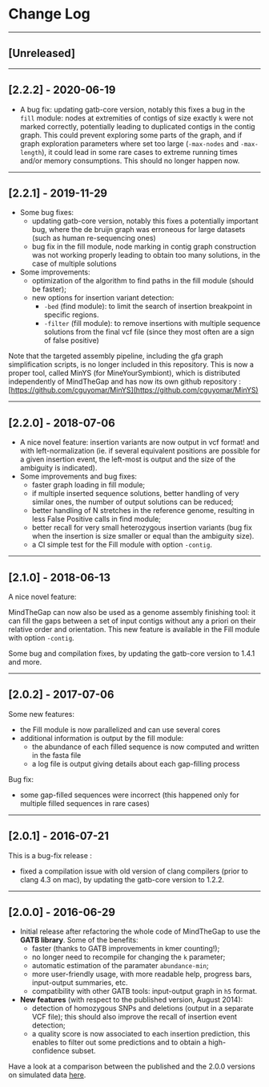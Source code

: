 # Change Log

--------------------------------------------------------------------------------
## [Unreleased]

--------------------------------------------------------------------------------
## [2.2.2] - 2020-06-19

* A bug fix: updating gatb-core version, notably this fixes a bug in the `fill` module: nodes at extremities of contigs of size exactly `k` were not marked correctly, potentially leading to duplicated contigs in the contig graph. This could prevent exploring some parts of the graph, and if graph exploration parameters where set too large (`-max-nodes` and `-max-length`), it could lead in some rare cases to extreme running times and/or memory consumptions. This should no longer happen now.

--------------------------------------------------------------------------------
## [2.2.1] - 2019-11-29

* Some bug fixes:
     * updating gatb-core version, notably this fixes a potentially important bug, where the de bruijn graph was erroneous for large datasets (such as human re-sequencing ones)
     * bug fix in the fill module, node marking in contig graph construction was not working properly leading to obtain too many solutions, in the case of multiple solutions
* Some improvements:
    * optimization of the algorithm to find paths in the  fill module (should be faster);
    * new options for insertion variant detection:
        * `-bed` (find module): to limit the search of insertion breakpoint in specific regions.
        * `-filter` (fill module): to remove insertions with multiple sequence solutions from the final vcf file (since they most often are a sign of false positive)

Note that the targeted assembly pipeline, including the gfa graph simplification scripts, is no longer included in this repository. This is now a proper tool, called MinYS (for MineYourSymbiont), which is distributed independently of MindTheGap and has now its own github repository : [https://github.com/cguyomar/MinYS](https://github.com/cguyomar/MinYS)
    

--------------------------------------------------------------------------------
## [2.2.0] - 2018-07-06

* A nice novel feature: insertion variants are now output in vcf format! and with left-normalization (ie. if several equivalent positions are possible for a given insertion event, the left-most is output and the size of the ambiguity is indicated).
* Some improvements and bug fixes:
	* faster graph loading in fill module;
	* if multiple inserted sequence solutions, better handling of very similar ones, the number of output solutions can be reduced;
	* better handling of N stretches in the reference genome, resulting in less False Positive calls in find module;
	* better recall for very small heterozygous insertion variants (bug fix when the insertion is size smaller or equal than the ambiguity size).
	* a CI simple test for the Fill module with option `-contig`.
	

--------------------------------------------------------------------------------
## [2.1.0] - 2018-06-13

A nice novel feature:

MindTheGap can now also be used as a genome assembly finishing tool: it can fill the gaps between a set of input contigs without any a priori on their relative order and orientation. This new feature is available in the Fill module with option `-contig`.

Some bug and compilation fixes, by updating the gatb-core version to 1.4.1 and more.


--------------------------------------------------------------------------------
## [2.0.2] - 2017-07-06

Some new features:
* the Fill module is now parallelized and can use several cores
* additional information is output by the fill module:
	* the abundance of each filled sequence is now computed and written in the fasta file
	* a log file is output giving details about each gap-filling process

Bug fix:
* some gap-filled sequences were incorrect (this happened only for multiple filled sequences in rare cases)

--------------------------------------------------------------------------------
## [2.0.1] - 2016-07-21

This is a bug-fix release :
* fixed a compilation issue with old version of clang compilers (prior to clang 4.3 on mac), by updating the gatb-core version to 1.2.2.

--------------------------------------------------------------------------------
## [2.0.0] - 2016-06-29

*   Initial release after refactoring the whole code of MindTheGap to use the **GATB library**.
    Some of the benefits:
    * faster (thanks to GATB improvements in kmer counting!);
    * no longer need to recompile for changing the `k` parameter;
    * automatic estimation of the paramater `abundance-min`;
    * more user-friendly usage, with more readable help, progress bars, input-output summaries, etc.
    * compatibility with other GATB tools: input-output graph in `h5` format.
*   **New features** (with respect to the published version, August 2014):
    * detection of homozygous SNPs and deletions (output in a separate VCF file); this should also improve the recall of insertion event detection;
    * a quality score is now associated to each insertion prediction, this enables to filter out some predictions and to obtain a high-confidence subset.

Have a look at a comparison between the published and the 2.0.0 versions on simulated data [here](https://gatb.inria.fr/mindthegap-insertion-event-detection/).
